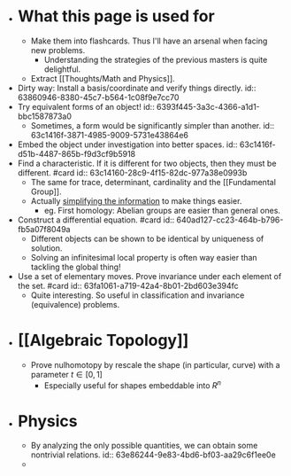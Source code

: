 - # What this page is used for
	- Make them into flashcards. Thus I'll have an arsenal when facing new problems.
		- Understanding the strategies of the previous masters is quite delightful.
	- Extract [[Thoughts/Math and Physics]].
- Dirty way: Install a basis/coordinate and verify things directly.
  id:: 63860946-8380-45c7-b564-1c08f9e7cc70
- Try equivalent forms of an object!
  id:: 6393f445-3a3c-4366-a1d1-bbc1587873a0
	- Sometimes, a form would be significantly simpler than another.
	  id:: 63c1416f-3871-4985-9009-5731e43864e6
- Embed the object under investigation into better spaces.
  id:: 63c1416f-d51b-4487-865b-f9d3cf9b5918
- Find a characteristic. If it is different for two objects, then they must be different. #card
  id:: 63c14160-28c9-4f15-82dc-977a38e0993b
	- The same for trace, determinant, cardinality and the [[Fundamental Group]].
	- Actually [simplifying the information](((64116664-78ea-458f-b45f-db085090d9cf))) to make things easier.
		- eg. First homology: Abelian groups are easier than general ones.
- Construct a differential equation. #card
  id:: 640ad127-cc23-464b-b796-fb5a07f8049a
	- Different objects can be shown to be identical by uniqueness of solution.
	- Solving an infinitesimal local property is often way easier than tackling the global thing!
- Use a set of elementary moves. Prove invariance under each element of the set. #card
  id:: 63fa1061-a719-42a4-8b01-2bd603e394fc
	- Quite interesting. So useful in classification and invariance (equivalence) problems.
- # [[Algebraic Topology]]
	- Prove nulhomotopy by rescale the shape (in particular, curve) with a parameter $t\in [0,1]$
		- Especially useful for shapes embeddable into $R^n$
- # Physics
	- By analyzing the only possible quantities, we can obtain some nontrivial relations.
	  id:: 63e86244-9e83-4bd6-bf03-aa29c6f1ee0e
	-